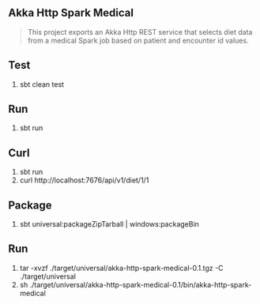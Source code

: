 Akka Http Spark Medical
-----------------------
>This project exports an Akka Http REST service that selects diet data from a medical Spark job based on
>patient and encounter id values.

Test
----
1. sbt clean test

Run
---
1. sbt run

Curl
----
1. sbt run
2. curl http://localhost:7676/api/v1/diet/1/1

Package
-------
1. sbt universal:packageZipTarball | windows:packageBin

Run
---
1. tar -xvzf ./target/universal/akka-http-spark-medical-0.1.tgz -C ./target/universal
2. sh ./target/universal/akka-http-spark-medical-0.1/bin/akka-http-spark-medical